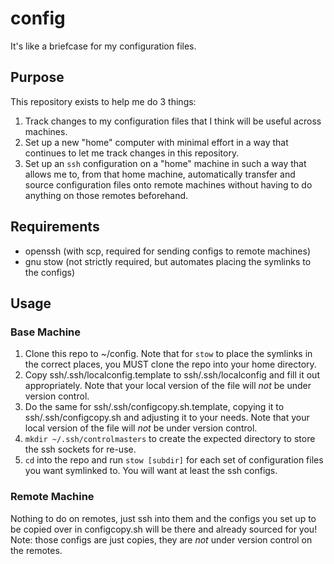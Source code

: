 config
======

It's like a briefcase for my configuration files.

Purpose
-------

This repository exists to help me do 3 things:
1. Track changes to my configuration files that I think will be useful across machines.
2. Set up a new "home" computer with minimal effort in a way that continues to let me track changes in this repository.
3. Set up an `ssh` configuration on a "home" machine in such a way that allows me to, from that home machine, automatically transfer and source configuration files onto remote machines without having to do anything on those remotes beforehand.

Requirements
------------

* openssh (with scp, required for sending configs to remote machines)
* gnu stow (not strictly required, but automates placing the symlinks to the configs)

Usage
-----

### Base Machine

1. Clone this repo to ~/config. Note that for `stow` to place the symlinks in the correct places, you MUST clone the repo into your home directory.
2. Copy ssh/.ssh/localconfig.template to ssh/.ssh/localconfig and fill it out appropriately. Note that your local version of the file will _not_ be under version control.
3. Do the same for ssh/.ssh/configcopy.sh.template, copying it to ssh/.ssh/configcopy.sh and adjusting it to your needs. Note that your local version of the file will _not_ be under version control.
4. `mkdir ~/.ssh/controlmasters` to create the expected directory to store the ssh sockets for re-use.
5. `cd` into the repo and run `stow [subdir]` for each set of configuration files you want symlinked to. You will want at least the ssh configs.

### Remote Machine

Nothing to do on remotes, just ssh into them and the configs you set up to be copied over in configcopy.sh will be there and already sourced for you!
Note: those configs are just copies, they are _not_ under version control on the remotes.

